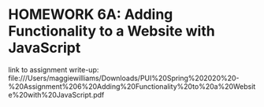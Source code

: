 
# HOMEWORK 6A: Adding Functionality to a Website with JavaScript

link to assignment write-up: file:///Users/maggiewilliams/Downloads/PUI%20Spring%202020%20-%20Assignment%206%20Adding%20Functionality%20to%20a%20Website%20with%20JavaScript.pdf

